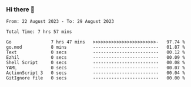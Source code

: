 ### Hi there 👋

<!--
**zhumeme/zhumeme** is a ✨ _special_ ✨ repository because its `README.md` (this file) appears on your GitHub profile.

Here are some ideas to get you started:

- 🔭 I’m currently working on ...
- 🌱 I’m currently learning ...
- 👯 I’m looking to collaborate on ...
- 🤔 I’m looking for help with ...
- 💬 Ask me about ...
- 📫 How to reach me: ...
- 😄 Pronouns: ...
- ⚡ Fun fact: ...
-->

<!--START_SECTION:waka-->

```all_time
From: 22 August 2023 - To: 29 August 2023

Total Time: 7 hrs 57 mins

Go               7 hrs 47 mins   >>>>>>>>>>>>>>>>>>>>>>>>-   97.74 %
go.mod           8 mins          -------------------------   01.87 %
Text             0 secs          -------------------------   00.12 %
Ezhil            0 secs          -------------------------   00.09 %
Shell Script     0 secs          -------------------------   00.08 %
YAML             0 secs          -------------------------   00.07 %
ActionScript 3   0 secs          -------------------------   00.04 %
GitIgnore file   0 secs          -------------------------   00.00 %
```

<!--END_SECTION:waka-->
